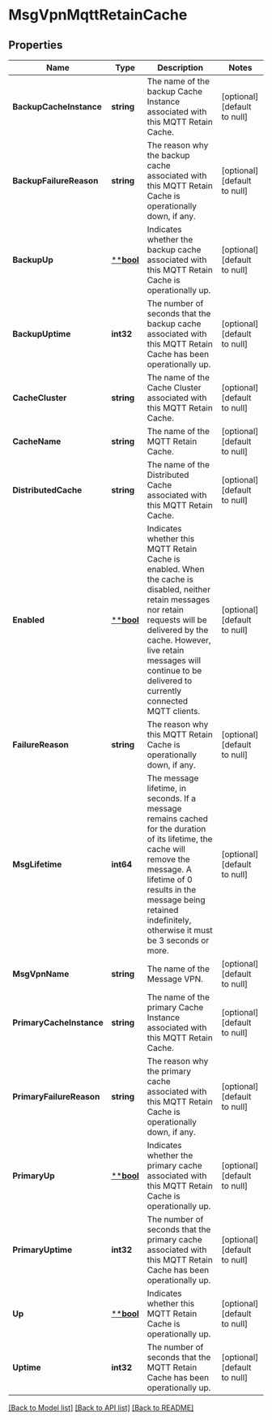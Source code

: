 # MsgVpnMqttRetainCache

## Properties
Name | Type | Description | Notes
------------ | ------------- | ------------- | -------------
**BackupCacheInstance** | **string** | The name of the backup Cache Instance associated with this MQTT Retain Cache. | [optional] [default to null]
**BackupFailureReason** | **string** | The reason why the backup cache associated with this MQTT Retain Cache is operationally down, if any. | [optional] [default to null]
**BackupUp** | [****bool**](*bool.md) | Indicates whether the backup cache associated with this MQTT Retain Cache is operationally up. | [optional] [default to null]
**BackupUptime** | **int32** | The number of seconds that the backup cache associated with this MQTT Retain Cache has been operationally up. | [optional] [default to null]
**CacheCluster** | **string** | The name of the Cache Cluster associated with this MQTT Retain Cache. | [optional] [default to null]
**CacheName** | **string** | The name of the MQTT Retain Cache. | [optional] [default to null]
**DistributedCache** | **string** | The name of the Distributed Cache associated with this MQTT Retain Cache. | [optional] [default to null]
**Enabled** | [****bool**](*bool.md) | Indicates whether this MQTT Retain Cache is enabled. When the cache is disabled, neither retain messages nor retain requests will be delivered by the cache. However, live retain messages will continue to be delivered to currently connected MQTT clients. | [optional] [default to null]
**FailureReason** | **string** | The reason why this MQTT Retain Cache is operationally down, if any. | [optional] [default to null]
**MsgLifetime** | **int64** | The message lifetime, in seconds. If a message remains cached for the duration of its lifetime, the cache will remove the message. A lifetime of 0 results in the message being retained indefinitely, otherwise it must be 3 seconds or more. | [optional] [default to null]
**MsgVpnName** | **string** | The name of the Message VPN. | [optional] [default to null]
**PrimaryCacheInstance** | **string** | The name of the primary Cache Instance associated with this MQTT Retain Cache. | [optional] [default to null]
**PrimaryFailureReason** | **string** | The reason why the primary cache associated with this MQTT Retain Cache is operationally down, if any. | [optional] [default to null]
**PrimaryUp** | [****bool**](*bool.md) | Indicates whether the primary cache associated with this MQTT Retain Cache is operationally up. | [optional] [default to null]
**PrimaryUptime** | **int32** | The number of seconds that the primary cache associated with this MQTT Retain Cache has been operationally up. | [optional] [default to null]
**Up** | [****bool**](*bool.md) | Indicates whether this MQTT Retain Cache is operationally up. | [optional] [default to null]
**Uptime** | **int32** | The number of seconds that the MQTT Retain Cache has been operationally up. | [optional] [default to null]

[[Back to Model list]](../README.md#documentation-for-models) [[Back to API list]](../README.md#documentation-for-api-endpoints) [[Back to README]](../README.md)

